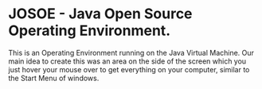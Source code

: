 # JOSOE - Java Open Source Operating Environment.

This is an Operating Environment running on the Java Virtual Machine. Our main
idea to create this was an area on the side of the screen which you just hover your mouse
over to get everything on your computer, similar to the Start Menu of windows.
